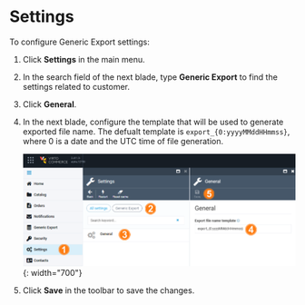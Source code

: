 # Settings

To configure Generic Export settings:

1. Click **Settings** in the main menu.
1. In the search field of the next blade, type **Generic Export** to find the settings related to customer.
1. Click **General**.
1. In the next blade, configure the template that will be used to generate exported file name. The defualt template is `export_{0:yyyyMMddHHmmss}`, where 0 is a date and the UTC time of file generation. 

    ![General settings](media/settings.png){: width="700"}

1. Click **Save** in the toolbar to save the changes.